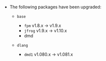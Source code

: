 * The following packages have been upgraded:

  * `base`

    * `fpm` v1.8.x -> v1.9.x
    * `jfrog` v1.9.x -> v1.10.x
    * dmd

  * `dlang`

    * `dmd1` v1.080.x -> v1.081.x
